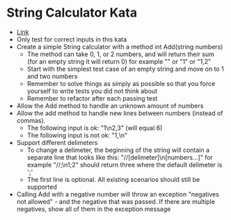 ﻿# String Calculator Kata

- [Link](http://osherove.com/tdd-kata-1/)
- Only test for correct inputs in this kata
- Create a simple String calculator with a method int Add(string numbers)
	- The method can take 0, 1, or 2 numbers, and will return their sum (for an empty string it will return 0)
	  for example "" or "1" or "1,2"
	- Start with the simplest test case of an empty string and move on to 1 and two numbers
	- Remember to solve things as simply as possible so that you force yourself to write tests you did not think about
	- Remember to refactor after each passing test
- Allow the Add method to handle an unknown amount of numbers
- Allow the add method to handle new lines between numbers (instead of commas).
	- The following input is ok: "1\n2,3" (will equal 6)
	- The following input is not ok: "1,\n"
- Support different delimeters
	- To change a delimeter, the beginning of the string will contain a separate line that looks like this:
	  "//[delimeter]\n[numbers...]" for example "//;\n1;2" should return three where the default delimeter is ';'
	- The first line is optional. All existing scenarios should still be supported
- Calling Add with a negative number will throw an exception "negatives not allowed" - and the negative that was passed.
  If there are multiple negatives, show all of them in the exception message